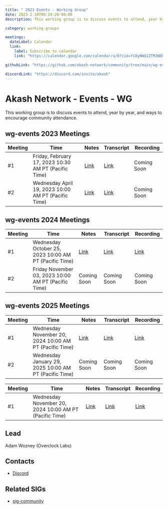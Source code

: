 ```yaml
---
title: " 2023 Events - Working Group"
date: 2023-2-10T00:19:20-08:00
description: This working group is to discuss events to attend, year by year, and ways to encourage community attendance.

category: working-groups

meetings:
  dateLabel: Calendar
  link:
    label: Subscribe to calendar
    link: "https://calendar.google.com/calendar/u/0?cid=Y18yNWU1ZTM3NDhlNGM0YWI3YTU1ZjQxZmJjNWViZWJjYzBhMDNiNDBmYjAyODc4NWYxNDE1OWJmYWViZWExMmUyQGdyb3VwLmNhbGVuZGFyLmdvb2dsZS5jb20"

githubLink: "https://github.com/akash-network/community/tree/main/wg-events"

discordLink: "https://discord.com/invite/akash"
---
```


# Akash Network - Events - WG

This working group is to discuss events to attend, year by year, and ways to encourage community attendance.

## wg-events 2023 Meetings

| Meeting | Time                                                 | Notes                                                                                                       | Transcript                                                                                                             | Recording   |
| ------- | ---------------------------------------------------- | ----------------------------------------------------------------------------------------------------------- | ---------------------------------------------------------------------------------------------------------------------- | ----------- |
| #1      | Friday, February 17, 2023 10:30 AM PT (Pacific Time) | [Link](https://github.com/akash-network/community/blob/main/wg-events/meetings/wg-events-001-2023-02-17.md) | [Link](https://github.com/akash-network/community/blob/main/wg-events/meetings/wg-events-001-2023-02-17.md#transcript) | Coming Soon |
| #2      | Wednesday April 19, 2023 10:00 AM PT (Pacific Time)  | [Link](https://github.com/akash-network/community/blob/main/wg-events/meetings/wg-events-002-2023-04-14.md) | [Link](https://github.com/akash-network/community/blob/main/wg-events/meetings/wg-events-002-2023-04-14.md#transcript) | Coming Soon |

## wg-events 2024 Meetings

| Meeting | Time                                                  | Notes                                                                                                  | Transcript                                                                                                        | Recording                                                                                                                    |
| ------- | ----------------------------------------------------- | ------------------------------------------------------------------------------------------------------ | ----------------------------------------------------------------------------------------------------------------- | ---------------------------------------------------------------------------------------------------------------------------- |
| #1      | Wednesday October 25, 2023 10:00 AM PT (Pacific Time) | [Link](https://github.com/akash-network/community/blob/main/wg-events/meetings-2024/001-2023-10-25.md) | [Link](https://github.com/akash-network/community/blob/main/wg-events/meetings-2024/001-2023-10-25.md#transcript) | [Link](https://bts4wsldpu6iuvcvdvsbncztc7whshy4izdsugaho3j74nq2pcla.arweave.net/DOXLSWN9PIpUVR1kFoszF-x5HxxGRyoYB3bT_jYaeJY) |
| #2      | Friday November 03, 2023 10:00 AM PT (Pacific Time)   | Coming Soon                                                                                            | Coming Soon                                                                                                       | Coming Soon                                                                                                                  |

## wg-events 2025 Meetings

| Meeting | Time                                                   | Notes                                                                                                           | Transcript                                                                                                                 | Recording                                                                                                                    |
| ------- | ------------------------------------------------------ | --------------------------------------------------------------------------------------------------------------- | -------------------------------------------------------------------------------------------------------------------------- | ---------------------------------------------------------------------------------------------------------------------------- |
| #1      | Wednesday November 20, 2024 10:00 AM PT (Pacific Time) | [Link](https://github.com/akash-network/community/blob/main/wg-events/meeting-2025/wg-events-001-2024-11-20.md) | [Link](https://github.com/akash-network/community/blob/main/wg-events/meeting-2025/wg-events-001-2024-11-20.md#transcript) | [Link](https://hfwetu5tb3iet4fswdz5qgxrv35wupvtdjbmkkjk37ohxmthcmka.arweave.net/OWxJ07MO0EnwsrDz2BrxrvtqPrMaQsUpKt_ce7JnExQ) |
| #2      | Wednesday January 29, 2025 10:00 AM PT (Pacific Time)  | Coming Soon                                                                                                     | Coming Soon                                                                                                                | Coming Soon                                                                                                                  |

| Meeting | Time                                                   | Notes                                                                                                           | Transcript                                                                                                                 | Recording                                                                                                                    |
| ------- | ------------------------------------------------------ | --------------------------------------------------------------------------------------------------------------- | -------------------------------------------------------------------------------------------------------------------------- | ---------------------------------------------------------------------------------------------------------------------------- |
| #1      | Wednesday November 20, 2024 10:00 AM PT (Pacific Time) | [Link](https://github.com/akash-network/community/blob/main/wg-events/meeting-2025/wg-events-001-2024-11-20.md) | [Link](https://github.com/akash-network/community/blob/main/wg-events/meeting-2025/wg-events-001-2024-11-20.md#transcript) | [Link](https://hfwetu5tb3iet4fswdz5qgxrv35wupvtdjbmkkjk37ohxmthcmka.arweave.net/OWxJ07MO0EnwsrDz2BrxrvtqPrMaQsUpKt_ce7JnExQ) |

## Lead

Adam Wozney (Overclock Labs)

## Contacts

- [Discord](https://discord.com/channels/747885925232672829/1067981460461588480)

## Related SIGs

- [sig-community](https://github.com/akash-network/community/tree/main/sig-community)
